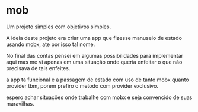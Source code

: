 # mob

Um projeto simples com objetivos simples.

A ideia deste projeto era criar uma app que fizesse manuseio de estado usando mobx, ate por isso tal nome.

No final das contas pensei em algumas possibilidades para implementar aqui mas me vi apenas em uma situação onde queria enfeitar o que não precisava de tais enfeites.

a app ta funcional e a passagem de estado com uso de tanto mobx quanto provider tbm, porem prefiro o metodo com provider exclusivo. 

espero achar situações onde trabalhe com mobx e seja convencido de suas maravilhas.